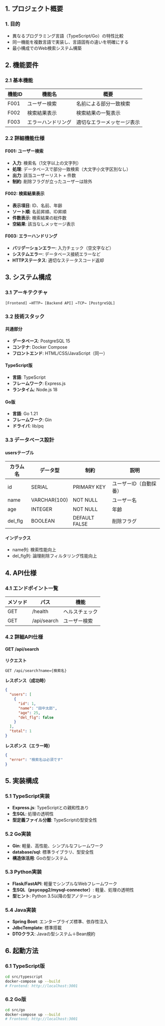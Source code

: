 ## 1. プロジェクト概要

### 1. 目的

- 異なるプログラミング言語（TypeScript/Go）の特性比較
- 同一機能を複数言語で実装し、言語固有の違いを明確にする
- 最小構成でのWeb検索システム構築

## 2. 機能要件

### 2.1 基本機能

|機能ID|機能名|概要|
|---|---|---|
|F001|ユーザー検索|名前による部分一致検索|
|F002|検索結果表示|検索結果の一覧表示|
|F003|エラーハンドリング|適切なエラーメッセージ表示|

### 2.2 詳細機能仕様

#### F001: ユーザー検索

- **入力**: 検索名（1文字以上の文字列）
- **処理**: データベースで部分一致検索（大文字小文字区別なし）
- **出力**: 該当ユーザーリスト + 件数
- **制約**: 削除フラグが立ったユーザーは除外

#### F002: 検索結果表示

- **表示項目**: ID、名前、年齢
- **ソート順**: 名前昇順、ID昇順
- **件数表示**: 検索結果の総件数
- **空結果**: 該当なしメッセージ表示

#### F003: エラーハンドリング

- **バリデーションエラー**: 入力チェック（空文字など）
- **システムエラー**: データベース接続エラーなど
- **HTTPステータス**: 適切なステータスコード返却

## 3. システム構成

### 3.1 アーキテクチャ

```
[Frontend] ←HTTP→ [Backend API] ←TCP→ [PostgreSQL]
```

### 3.2 技術スタック

#### 共通部分

- **データベース**: PostgreSQL 15
- **コンテナ**: Docker Compose
- **フロントエンド**: HTML/CSS/JavaScript（同一）

#### TypeScript版

- **言語**: TypeScript
- **フレームワーク**: Express.js
- **ランタイム**: Node.js 18

#### Go版

- **言語**: Go 1.21
- **フレームワーク**: Gin
- **ドライバ**: lib/pq

### 3.3 データベース設計

#### usersテーブル

|カラム名|データ型|制約|説明|
|---|---|---|---|
|id|SERIAL|PRIMARY KEY|ユーザーID（自動採番）|
|name|VARCHAR(100)|NOT NULL|ユーザー名|
|age|INTEGER|NOT NULL|年齢|
|del_flg|BOOLEAN|DEFAULT FALSE|削除フラグ|

#### インデックス

- name列: 検索性能向上
- del_flg列: 論理削除フィルタリング性能向上

## 4. API仕様

### 4.1 エンドポイント一覧

| メソッド | パス          | 機能      |
| ---- | ----------- | ------- |
| GET  | /health     | ヘルスチェック |
| GET  | /api/search | ユーザー検索  |

### 4.2 詳細API仕様

#### GET /api/search

**リクエスト**

```
GET /api/search?name={検索名}
```

**レスポンス（成功時）**

```json
{
  "users": [
    {
      "id": 1,
      "name": "田中太郎",
      "age": 25,
      "del_flg": false
    }
  ],
  "total": 1
}
```

**レスポンス（エラー時）**

```json
{
  "error": "検索名は必須です"
}
```

## 5. 実装構成

### 5.1 TypeScript実装

- **Express.js**: TypeScriptとの親和性あり
- **生SQL**: 処理の透明性
- **型定義ファイル分離**: TypeScriptの型安全性

### 5.2 Go実装

- **Gin**: 軽量、高性能、シンプルなフレームワーク
- **database/sql**: 標準ライブラリ、型安全性
- **構造体活用**: Goの型システム

### 5.3 Python実装

- **Flask/FastAPI**: 軽量でシンプルなWebフレームワーク
- **生SQL（psycopg2/mysql-connector）**: 軽量、処理の透明性
- **型ヒント**: Python 3.5以降の型アノテーション

### 5.4 Java実装

- **Spring Boot**: エンタープライズ標準、依存性注入
- **JdbcTemplate**: 標準搭載
- **DTOクラス**: Javaの型システム＋Bean規約

## 6. 起動方法

### 6.1 TypeScript版

```bash
cd src/typescript
docker-compose up --build
# Frontend: http://localhost:3001
```

### 6.2 Go版

```bash
cd src/go
docker-compose up --build
# Frontend: http://localhost:3001
```